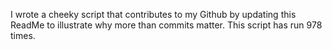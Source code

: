 I wrote a cheeky script that contributes to my Github by updating this ReadMe to illustrate why more than commits matter. This script has run 978 times.